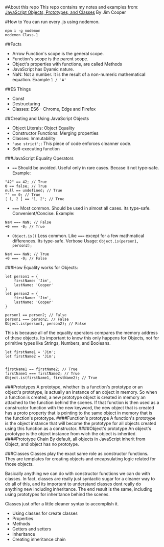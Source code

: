 #About this repo
This repo contains my notes and examples from: [JavaScript Objects, Prototypes, and Classes](https://app.pluralsight.com/library/courses/javascript-objects-prototypes-classes/table-of-contents) By Jim Cooper

#How to
You can run every .js using nodemon.

```
npm i -g nodemon
nodemon Class-1
```

##Facts

- Arrow Function's scope is the general scope.
- Function's scope is the parent scope.
- Object's properties with functions, are called Methods
- JavaScript has Dyamic nature.
- NaN: Not a number. It is the result of a non-numeric mathematical equation. Example `1 / 'A'`

##ES Things

- Const
- Destructuring
- Classes: ES6 - Chrome, Edge and Firefox

##Creating and Using JavaScript Objects

- Object Literals: Object Equality
- Constructor Functions: Merging properties
- Classes: Immutability
- `'use strict';`: This piece of code enforces cleanner code.
- Self-executing function

###JavaScript Equality Operators

- `==` Should be avoided. Useful only in rare cases. Becase it not type-safe. Example:

```
"42" == 42; // True
0 == false; // True
null == undefined; // True
"" == 0; // True
[ 1, 2 ] == "1, 2"; // True
```

- `===` Most common. Should be used in almost all cases. Its type-safe. Convenient/Concise. Example:

```
NaN === NaN; // False
+0 === -0; // True
```

- `Object.is()` Less common. Like `===` except for a few mathmatical differences. Its type-safe. Verbose Usage: `Object.is(person1, person2);`

```
NaN === NaN; // True
+0 === -0; // False
```

###How Equality works for Objects:

```
let person1 = {
	firstName: 'Jim',
	lastName: 'Cooper'
}
let person2 = {
	firstName: 'Jim',
	lastName: 'Cooper'
}

person1 == person2; // False
person1 === person2; // False
Object.is(person1, person2); // False
```

This is because all of the equality operators compares the memory address of these objects. Its important to know this only happens for Objects, not for primitive types like Strings, Numbers, and Booleans.

```
let firstName1 = 'Jim';
let firstName2 = 'Jim';


firstName1 == firstName2; // True
firstName1 === firstName2; // True
Object.is(firstName1, firstName2); // True
```

###Prototypes
A prototype, whether its a function's prototype or an object's prototype, is actually an instance of an object in memory. So when a function is created, a new prototype object is created in memory an attached to the function behind the scenes. If that function is then used as a constructor function with the new keyword, the new object that is created has a proto property that is pointing to the same object in memory that is the function's prototype.
####Function's prototype
A function's prototype is the object instance that will become the prototype for all objects created using this function as a constructor.
####Object's prototype
An object's prototype is the object instance from wich the object is inherited.
####Prototype Chain
By default, all objects in JavaScript inherit from Object, and object has no prototype.

###Classes
Classes play the exact same role as constructor functions. They are templates for creating objects and encapsulating logic related for those objects.

Basically anything we can do with constructor functions we can do with classes. In fact, classes are really just syntactic sugar for a cleaner way to do all of this, and its important to understand classes dont really do anything new including inheritance. The end result is the same, including using prototypes for inheritance behind the scenes.

Classes just offer a little cleaner syntax to accomplish it.

- Using classes for create classes
- Properties
- Methods
- Getters and setters
- Inheritance
- Creating inheritance chain
